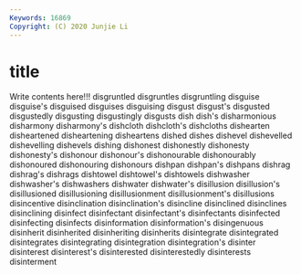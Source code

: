 ```yaml
---
Keywords: 16869
Copyright: (C) 2020 Junjie Li
---
```


# title

Write contents here!!!
disgruntled 
disgruntles 
disgruntling 
disguise 
disguise's 
disguised 
disguises 
disguising
disgust 
disgust's 
disgusted 
disgustedly 
disgusting 
disgustingly 
disgusts 
dish 
dish's 
disharmonious
disharmony 
disharmony's 
dishcloth 
dishcloth's 
dishcloths 
dishearten 
disheartened 
disheartening 
disheartens 
dished
dishes 
dishevel 
dishevelled 
dishevelling 
dishevels 
dishing 
dishonest 
dishonestly 
dishonesty 
dishonesty's
dishonour 
dishonour's 
dishonourable 
dishonourably 
dishonoured 
dishonouring 
dishonours 
dishpan 
dishpan's 
dishpans
dishrag 
dishrag's 
dishrags 
dishtowel 
dishtowel's 
dishtowels 
dishwasher 
dishwasher's 
dishwashers 
dishwater
dishwater's 
disillusion 
disillusion's 
disillusioned 
disillusioning 
disillusionment 
disillusionment's 
disillusions 
disincentive 
disinclination
disinclination's 
disincline 
disinclined 
disinclines 
disinclining 
disinfect 
disinfectant 
disinfectant's 
disinfectants 
disinfected
disinfecting 
disinfects 
disinformation 
disinformation's 
disingenuous 
disinherit 
disinherited 
disinheriting 
disinherits 
disintegrate
disintegrated 
disintegrates 
disintegrating 
disintegration 
disintegration's 
disinter 
disinterest 
disinterest's 
disinterested 
disinterestedly
disinterests 
disinterment 

